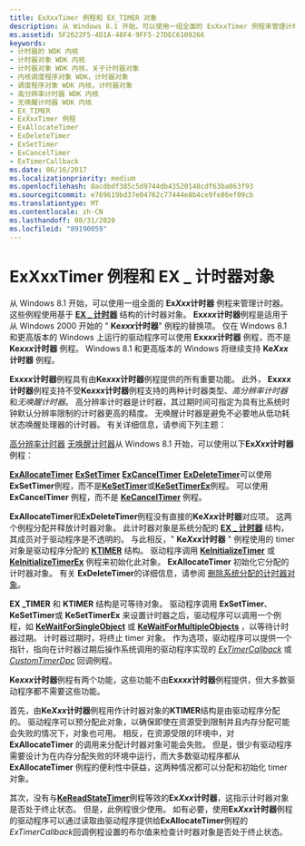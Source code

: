 ```yaml
---
title: ExXxxTimer 例程和 EX_TIMER 对象
description: 从 Windows 8.1 开始，可以使用一组全面的 ExXxxTimer 例程来管理计时器。
ms.assetid: 5F2622F5-4D1A-48F4-9FF5-27DEC6109266
keywords:
- 计时器的 WDK 内核
- 计时器对象 WDK 内核
- 计时器对象 WDK 内核，关于计时器对象
- 内核调度程序对象 WDK，计时器对象
- 调度程序对象 WDK 内核，计时器对象
- 高分辨率计时器 WDK 内核
- 无唤醒计时器 WDK 内核
- EX_TIMER
- ExXxxTimer 例程
- ExAllocateTimer
- ExDeleteTimer
- ExSetTimer
- ExCancelTimer
- ExTimerCallback
ms.date: 06/16/2017
ms.localizationpriority: medium
ms.openlocfilehash: 8acdbdf385c5d9744db43520148cdf63ba063f93
ms.sourcegitcommit: e769619bd37e04762c77444e8b4ce9fe86ef09cb
ms.translationtype: MT
ms.contentlocale: zh-CN
ms.lasthandoff: 08/31/2020
ms.locfileid: "89190059"
---
```

# <a name="exxxxtimer-routines-and-ex_timer-objects"></a>ExXxxTimer 例程和 EX \_ 计时器对象


从 Windows 8.1 开始，可以使用一组全面的 **Ex*Xxx*计时器** 例程来管理计时器。 这些例程使用基于 [**EX \_ 计时器**](./eprocess.md) 结构的计时器对象。 **Ex*xxx*计时器**例程是适用于从 Windows 2000 开始的 " **Ke*xxx*计时器**" 例程的替换项。 仅在 Windows 8.1 和更高版本的 Windows 上运行的驱动程序可以使用 **Ex*xxx*计时器** 例程，而不是 **Ke*xxx*计时器** 例程。 Windows 8.1 和更高版本的 Windows 将继续支持 **Ke*Xxx*计时器** 例程。

**Ex*xxx*计时器**例程具有由**Ke*xxx*计时器**例程提供的所有重要功能。 此外， **Ex*xxx*计时器**例程支持不受**Ke*xxx*计时器**例程支持的两种计时器类型、*高分辨率计时器*和*无唤醒计时器*。 高分辨率计时器是计时器，其过期时间可指定为具有比系统时钟默认分辨率限制的计时器更高的精度。 无唤醒计时器是避免不必要地从低功耗状态唤醒处理器的计时器。 有关详细信息，请参阅下列主题：

[高分辨率计时器](high-resolution-timers.md) 
[无唤醒计时器](no-wake-timers.md)从 Windows 8.1 开始，可以使用以下**Ex*Xxx*计时器**例程：

[**ExAllocateTimer**](/windows-hardware/drivers/ddi/wdm/nf-wdm-exallocatetimer) 
[**ExSetTimer**](/windows-hardware/drivers/ddi/wdm/nf-wdm-exsettimer) 
[**ExCancelTimer**](/windows-hardware/drivers/ddi/wdm/nf-wdm-excanceltimer) 
[**ExDeleteTimer**](/windows-hardware/drivers/ddi/wdm/nf-wdm-exdeletetimer)可以使用**ExSetTimer**例程，而不是[**KeSetTimer**](/windows-hardware/drivers/ddi/wdm/nf-wdm-kesettimer)或[**KeSetTimerEx**](/windows-hardware/drivers/ddi/wdm/nf-wdm-kesettimerex)例程。 可以使用 **ExCancelTimer** 例程，而不是 [**KeCancelTimer**](/windows-hardware/drivers/ddi/wdm/nf-wdm-kecanceltimer) 例程。

**ExAllocateTimer**和**ExDeleteTimer**例程没有直接的**Ke*Xxx*计时器**对应项。 这两个例程分配并释放计时器对象。 此计时器对象是系统分配的 [**EX \_ 计时器**](./eprocess.md) 结构，其成员对于驱动程序是不透明的。 与此相反，" **Ke*Xxx*计时器** " 例程使用的 timer 对象是驱动程序分配的 [**KTIMER**](./eprocess.md) 结构。 驱动程序调用 [**KeInitializeTimer**](/windows-hardware/drivers/ddi/wdm/nf-wdm-keinitializetimer) 或 [**KeInitializeTimerEx**](/windows-hardware/drivers/ddi/wdm/nf-wdm-keinitializetimerex) 例程来初始化此对象。 **ExAllocateTimer** 初始化它分配的计时器对象。 有关 **ExDeleteTimer**的详细信息，请参阅 [删除系统分配的计时器对象](deleting-a-system-allocated-timer-object.md)。

**EX \_TIMER** 和 **KTIMER** 结构是可等待对象。 驱动程序调用 **ExSetTimer**、 **KeSetTimer**或 **KeSetTimerEx** 来设置计时器之后，驱动程序可以调用一个例程，如 [**KeWaitForSingleObject**](/windows-hardware/drivers/ddi/wdm/nf-wdm-kewaitforsingleobject) 或 [**KeWaitForMultipleObjects**](/windows-hardware/drivers/ddi/wdm/nf-wdm-kewaitformultipleobjects) ，以等待计时器过期。 计时器过期时，将终止 timer 对象。 作为选项，驱动程序可以提供一个指针，指向在计时器过期后操作系统调用的驱动程序实现的 [*ExTimerCallback*](/windows-hardware/drivers/ddi/wdm/nc-wdm-ext_callback) 或 [*CustomTimerDpc*](https://msdn.microsoft.com/library/windows/hardware/ff542983) 回调例程。

**Ke*xxx*计时器**例程有两个功能，这些功能不由**Ex*xxx*计时器**例程提供，但大多数驱动程序都不需要这些功能。

首先，由**Ke*Xxx*计时器**例程用作计时器对象的**KTIMER**结构是由驱动程序分配的。 驱动程序可以预分配此对象，以确保即使在资源受到限制并且内存分配可能会失败的情况下，对象也可用。 相反，在资源受限的环境中，对 **ExAllocateTimer** 的调用来分配计时器对象可能会失败。 但是，很少有驱动程序需要设计为在内存分配失败的环境中运行，而大多数驱动程序都从 **ExAllocateTimer** 例程的便利性中获益，这两种情况都可以分配和初始化 timer 对象。

其次，没有与[**KeReadStateTimer**](/windows-hardware/drivers/ddi/wdm/nf-wdm-kereadstatetimer)例程等效的**Ex*Xxx*计时器**，这指示计时器对象是否处于终止状态。 但是，此例程很少使用。 如有必要，使用**Ex*Xxx*计时器**例程的驱动程序可以通过读取由驱动程序提供给**ExAllocateTimer**例程的*ExTimerCallback*回调例程设置的布尔值来检查计时器对象是否处于终止状态。

 

